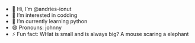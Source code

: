 - 👋 Hi, I’m @andries-ionut
- 👀 I’m interested in codding
- 🌱 I’m currently learning python
- 😄 Pronouns: johnny
- ⚡ Fun fact: WHat is small and is always big? A mouse scaring a elephant

<!---
andries-ionut/andries-ionut is a ✨ special ✨ repository because its `README.md` (this file) appears on your GitHub profile.
You can click the Preview link to take a look at your changes.
--->
